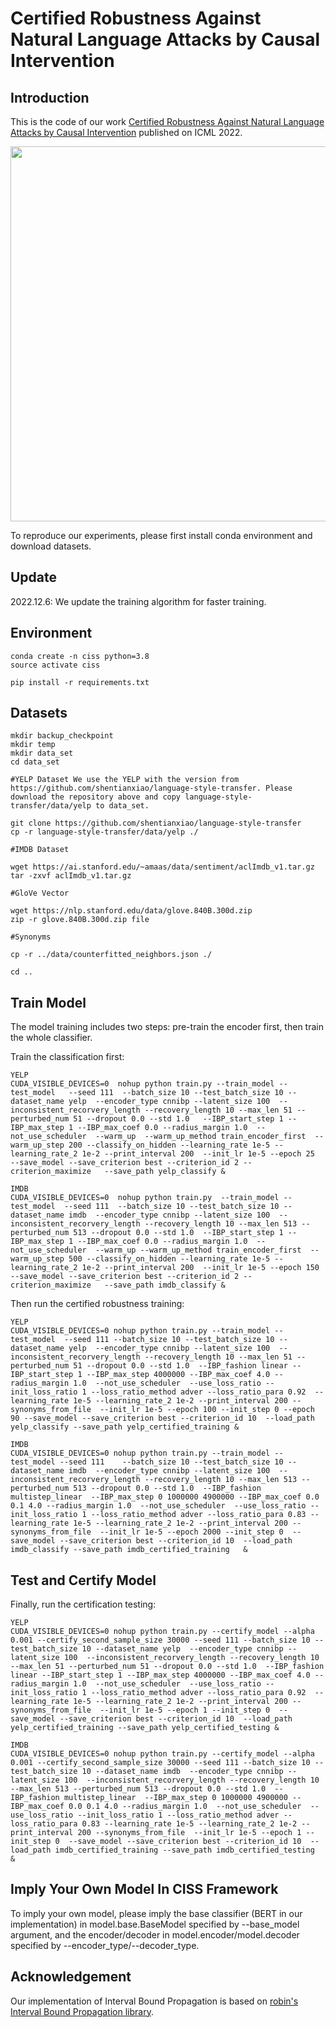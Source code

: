 # Certified Robustness Against Natural Language Attacks by Causal Intervention



## Introduction

This is the code of our work [Certified Robustness Against Natural Language Attacks by Causal Intervention](https://proceedings.mlr.press/v162/zhao22g/zhao22g.pdf) published on ICML 2022.
<div align=center>
<img src="https://github.com/zhao-ht/ConvexCertify/blob/master/pipeline.png" width="600px">
</div>


To reproduce our experiments, please first install conda environment and download datasets.


## Update

2022.12.6: We update the training algorithm for faster training.


## Environment



```
conda create -n ciss python=3.8
source activate ciss

pip install -r requirements.txt
```

## Datasets


```
mkdir backup_checkpoint
mkdir temp
mkdir data_set
cd data_set

#YELP Dataset We use the YELP with the version from https://github.com/shentianxiao/language-style-transfer. Please download the repository above and copy language-style-transfer/data/yelp to data_set.

git clone https://github.com/shentianxiao/language-style-transfer
cp -r language-style-transfer/data/yelp ./

#IMDB Dataset

wget https://ai.stanford.edu/~amaas/data/sentiment/aclImdb_v1.tar.gz
tar -zxvf aclImdb_v1.tar.gz

#GloVe Vector

wget https://nlp.stanford.edu/data/glove.840B.300d.zip
zip -r glove.840B.300d.zip file

#Synonyms

cp -r ../data/counterfitted_neighbors.json ./

cd ..
```

## Train Model

The model training includes two steps: pre-train the encoder first, then train the whole classifier.

Train the classification first:



```
YELP
CUDA_VISIBLE_DEVICES=0  nohup python train.py --train_model --test_model   --seed 111  --batch_size 10 --test_batch_size 10 --dataset_name yelp  --encoder_type cnnibp --latent_size 100  --inconsistent_recorvery_length --recovery_length 10 --max_len 51 --perturbed_num 51 --dropout 0.0 --std 1.0   --IBP_start_step 1 --IBP_max_step 1 --IBP_max_coef 0.0 --radius_margin 1.0  --not_use_scheduler  --warm_up  --warm_up_method train_encoder_first  --warm_up_step 200 --classify_on_hidden --learning_rate 1e-5 --learning_rate_2 1e-2 --print_interval 200  --init_lr 1e-5 --epoch 25  --save_model --save_criterion best --criterion_id 2 --criterion_maximize   --save_path yelp_classify &

IMDB
CUDA_VISIBLE_DEVICES=0  nohup python train.py  --train_model --test_model  --seed 111  --batch_size 10 --test_batch_size 10 --dataset_name imdb  --encoder_type cnnibp --latent_size 100  --inconsistent_recorvery_length --recovery_length 10 --max_len 513 --perturbed_num 513 --dropout 0.0 --std 1.0  --IBP_start_step 1 --IBP_max_step 1 --IBP_max_coef 0.0 --radius_margin 1.0  --not_use_scheduler  --warm_up --warm_up_method train_encoder_first  --warm_up_step 500 --classify_on_hidden --learning_rate 1e-5 --learning_rate_2 1e-2 --print_interval 200  --init_lr 1e-5 --epoch 150 --save_model --save_criterion best --criterion_id 2 --criterion_maximize   --save_path imdb_classify &

```

Then run the certified robustness training:

```
YELP
CUDA_VISIBLE_DEVICES=0 nohup python train.py --train_model --test_model  --seed 111 --batch_size 10 --test_batch_size 10 --dataset_name yelp  --encoder_type cnnibp --latent_size 100  --inconsistent_recorvery_length --recovery_length 10 --max_len 51 --perturbed_num 51 --dropout 0.0 --std 1.0  --IBP_fashion linear --IBP_start_step 1 --IBP_max_step 4000000 --IBP_max_coef 4.0 --radius_margin 1.0  --not_use_scheduler  --use_loss_ratio --init_loss_ratio 1 --loss_ratio_method adver --loss_ratio_para 0.92  --learning_rate 1e-5 --learning_rate_2 1e-2 --print_interval 200 --synonyms_from_file  --init_lr 1e-5 --epoch 100 --init_step 0 --epoch 90 --save_model --save_criterion best --criterion_id 10  --load_path yelp_classify --save_path yelp_certified_training &

IMDB
CUDA_VISIBLE_DEVICES=0 nohup python train.py --train_model --test_model --seed 111    --batch_size 10 --test_batch_size 10 --dataset_name imdb  --encoder_type cnnibp --latent_size 100  --inconsistent_recorvery_length --recovery_length 10 --max_len 513 --perturbed_num 513 --dropout 0.0 --std 1.0  --IBP_fashion multistep_linear  --IBP_max_step 0 1000000 4900000 --IBP_max_coef 0.0 0.1 4.0 --radius_margin 1.0  --not_use_scheduler  --use_loss_ratio --init_loss_ratio 1 --loss_ratio_method adver --loss_ratio_para 0.83 --learning_rate 1e-5 --learning_rate_2 1e-2 --print_interval 200 --synonyms_from_file  --init_lr 1e-5 --epoch 2000 --init_step 0  --save_model --save_criterion best --criterion_id 10  --load_path imdb_classify --save_path imdb_certified_training   &

```

## Test and Certify Model

Finally, run the certification testing:
 

```
YELP
CUDA_VISIBLE_DEVICES=0 nohup python train.py --certify_model --alpha 0.001 --certify_second_sample_size 30000 --seed 111 --batch_size 10 --test_batch_size 10 --dataset_name yelp  --encoder_type cnnibp --latent_size 100  --inconsistent_recorvery_length --recovery_length 10 --max_len 51 --perturbed_num 51 --dropout 0.0 --std 1.0  --IBP_fashion linear --IBP_start_step 1 --IBP_max_step 4000000 --IBP_max_coef 4.0 --radius_margin 1.0  --not_use_scheduler  --use_loss_ratio --init_loss_ratio 1 --loss_ratio_method adver --loss_ratio_para 0.92  --learning_rate 1e-5 --learning_rate_2 1e-2 --print_interval 200 --synonyms_from_file  --init_lr 1e-5 --epoch 1 --init_step 0  --save_model --save_criterion best --criterion_id 10  --load_path yelp_certified_training --save_path yelp_certified_testing &

IMDB
CUDA_VISIBLE_DEVICES=0 nohup python train.py --certify_model --alpha 0.001 --certify_second_sample_size 30000 --seed 111 --batch_size 10 --test_batch_size 10 --dataset_name imdb  --encoder_type cnnibp --latent_size 100  --inconsistent_recorvery_length --recovery_length 10 --max_len 513 --perturbed_num 513 --dropout 0.0 --std 1.0  --IBP_fashion multistep_linear  --IBP_max_step 0 1000000 4900000 --IBP_max_coef 0.0 0.1 4.0 --radius_margin 1.0  --not_use_scheduler  --use_loss_ratio --init_loss_ratio 1 --loss_ratio_method adver --loss_ratio_para 0.83 --learning_rate 1e-5 --learning_rate_2 1e-2 --print_interval 200 --synonyms_from_file  --init_lr 1e-5 --epoch 1 --init_step 0  --save_model --save_criterion best --criterion_id 10  --load_path imdb_certified_training --save_path imdb_certified_testing   &

```

## Imply Your Own Model In CISS Framework

To imply your own model, please imply the base classifier (BERT in our implementation) in model.base.BaseModel specified by --base_model argument, and the encoder/decoder in model.encoder/model.decoder specified by --encoder_type/--decoder_type.


## Acknowledgement

Our implementation of Interval Bound Propagation is based on [robin's Interval Bound Propagation library](https://github.com/robinjia/certified-word-sub).
